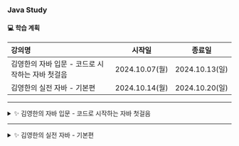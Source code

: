 ### Java Study

#### 💻 학습 계획

| 강의명                          |      시작일      | 종료일 |
|:-----------------------------|:-------------:|:----:|
| 김영한의 자바 입문 - 코드로 시작하는 자바 첫걸음 | 2024.10.07(월) | 2024.10.13(일)|
| 김영한의 실전 자바 - 기본편             | 2024.10.14(월) | 2024.10.20(일) |

---

<details>
<summary>✨ 김영한의 자바 입문 - 코드로 시작하는 자바 첫걸음</summary>

1. **Hello World**  
   개발 환경 설정   
   다운로드 소스 코드 실행 방법   
   자바 프로그램 실행   
   주석(comment)   
   자바란?   
2. **변수**   
   변수 시작   
   변수 값 변경   
   변수 선언과 초기화   
   변수 타입
   변수 명명 규칙
3. **연산자**  
   산술 연산자   
   문자열 더하기   
   연산자 우선순위   
   증감 연산자   
   비교 연산자   
   논리 연산자   
   대입 연산자
4. **조건문**   
   if문1 - if, else   
   if문2 - else if   
   if문3 - if문과 else if문   
   switch문   
   삼항 연산자
5. **반복문**   
   반복문 시작   
   while문
   do-while문   
   break, continue   
   for문
   중첩 반복문
6. **스코프, 형변환**   
   스코프1 - 지역 변수와 스코프   
   스코프2 - 스코프 존재 이유   
   형변환1 - 자동 형변환   
   형변환2 - 명시적 형변환   
   계산과 형변환    
7. **Scanner + 문제 풀이**
8. **배열**   
   배열 시작   
   배열의 선언과 생성   
   배열 사용   
   배열 리펙토링   
   2차원 배열 - 시작   
   2차원 배열 - 리펙토링1   
   2차원 배열 - 리펙토링2   
   향상된 for문
9. **메서드**   
   메서드 시작   
   메서드 사용   
   메서드 정의   
   반환 타입   
   메서드 호출과 값 전달
   메서드와 형변환   
   메서드 오버로딩

</details>

---

<details>
<summary>✨ 김영한의 실전 자바 - 기본편</summary>


</details>